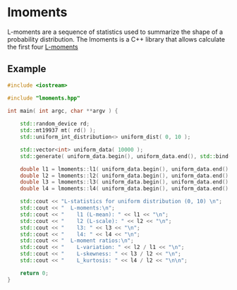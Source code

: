 lmoments
========

L-moments are a sequence of statistics used to summarize the shape of a probability distribution. The lmoments is a C++ library that allows calculate the first four [L-moments](https://en.wikipedia.org/wiki/L-moment)

Example
-------

```C++
#include <iostream>

#include "lmoments.hpp"

int main( int argc, char **argv ) {
    
    std::random_device rd;
    std::mt19937 mt( rd() );
    std::uniform_int_distribution<> uniform_dist( 0, 10 );

    std::vector<int> uniform_data( 10000 );
    std::generate( uniform_data.begin(), uniform_data.end(), std::bind( uniform_dist, std::ref( mt ) ) );

    double l1 = lmoments::l1( uniform_data.begin(), uniform_data.end() );
    double l2 = lmoments::l2( uniform_data.begin(), uniform_data.end() );
    double l3 = lmoments::l3( uniform_data.begin(), uniform_data.end() );
    double l4 = lmoments::l4( uniform_data.begin(), uniform_data.end() );

    std::cout << "L-statistics for uniform distribution (0, 10) \n";
    std::cout << "  L-moments:\n";
    std::cout << "    l1 (L-mean): " << l1 << "\n";
    std::cout << "    l2 (L-scale): " << l2 << "\n";
    std::cout << "    l3: " << l3 << "\n";
    std::cout << "    l4: " << l4 << "\n";
    std::cout << "  L-moment ratios:\n";
    std::cout << "    L-variation: " << l2 / l1 << "\n";
    std::cout << "    L-skewness: " << l3 / l2 << "\n";
    std::cout << "    L_kurtosis: " << l4 / l2 << "\n\n";

    return 0;
}
```